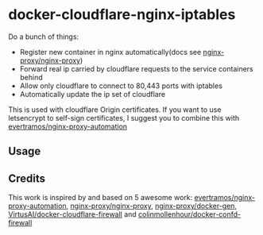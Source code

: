 # docker-cloudflare-nginx-iptables

Do a bunch of things:

- Register new container in nginx automatically(docs see [nginx-proxy/nginx-proxy](https://github.com/nginx-proxy/nginx-proxy))
- Forward real ip carried by cloudflare requests to the service containers behind
- Allow only cloudflare to connect to 80,443 ports with iptables
- Automatically update the ip set of cloudflare

This is used with cloudflare Origin certificates. If you want to use letsencrypt to self-sign certificates, I suggest you to combine this with [evertramos/nginx-proxy-automation](https://github.com/evertramos/nginx-proxy-automation)

## Usage


## Credits

This work is inspired by and based on 5 awesome work: [evertramos/nginx-proxy-automation](https://github.com/evertramos/nginx-proxy-automation), [nginx-proxy/nginx-proxy](https://github.com/nginx-proxy/nginx-proxy), [nginx-proxy/docker-gen](https://github.com/nginx-proxy/docker-gen), [VirtusAI/docker-cloudflare-firewall](https://github.com/VirtusAI/docker-cloudflare-firewall) and [colinmollenhour/docker-confd-firewall](https://github.com/colinmollenhour/docker-confd-firewall)
